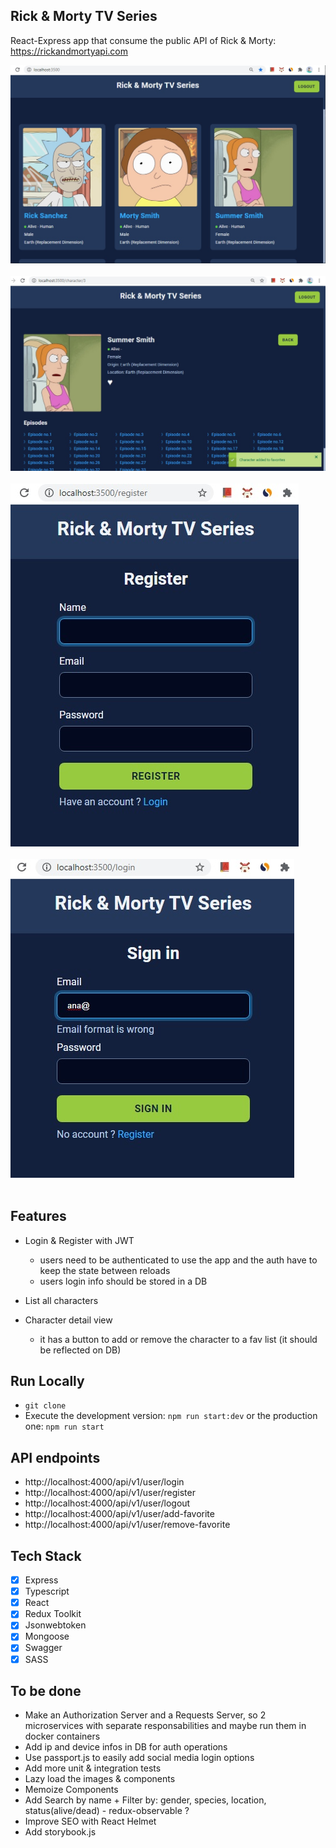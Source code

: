 ## Rick & Morty TV Series

React-Express app that consume the public API of Rick & Morty: https://rickandmortyapi.com

<kbd><img src="https://github.com/girls-incode/rick-morty-tv-series-app/blob/master/assets/rick-morty-tv-series-app-list.jpg" alt="" /></kbd>
<br/><br/>
<kbd><img src="https://github.com/girls-incode/rick-morty-tv-series-app/blob/master/assets/rick-morty-tv-series-app-detail.jpg" alt="" /></kbd>
<br/><br/>
<kbd><img src="https://github.com/girls-incode/rick-morty-tv-series-app/blob/master/assets/rick-morty-tv-series-app-register.jpg" alt="" /></kbd>
<br/><br/>
<kbd><img src="https://github.com/girls-incode/rick-morty-tv-series-app/blob/master/assets/rick-morty-tv-series-app-login.jpg" alt="" /></kbd>
<br/><br/>
## Features

-  Login & Register with JWT
    - users need to be authenticated to use the app and the auth have to keep the state between reloads
    - users login info should be stored in a DB

- List all characters

- Character detail view
    - it has a button to add or remove the character to a fav list (it should be reflected on DB)
## Run Locally
- `git clone`
- Execute the development version: `npm run start:dev` or the production one: `npm run start`

## API endpoints
- http://localhost:4000/api/v1/user/login
- http://localhost:4000/api/v1/user/register
- http://localhost:4000/api/v1/user/logout
- http://localhost:4000/api/v1/user/add-favorite
- http://localhost:4000/api/v1/user/remove-favorite

## Tech Stack
- [x] Express
- [x] Typescript
- [x] React
- [x] Redux Toolkit
- [x] Jsonwebtoken
- [x] Mongoose
- [x] Swagger
- [x] SASS
## To be done
- Make an Authorization Server and a Requests Server, so 2 microservices with separate responsabilities
  and maybe run them in docker containers
- Add ip and device infos in DB for auth operations
- Use passport.js to easily add social media login options
- Add more unit & integration tests
- Lazy load the images & components
- Memoize Components
- Add Search by name + Filter by: gender, species, location, status(alive/dead) - redux-observable ?
- Improve SEO with React Helmet
- Add storybook.js
